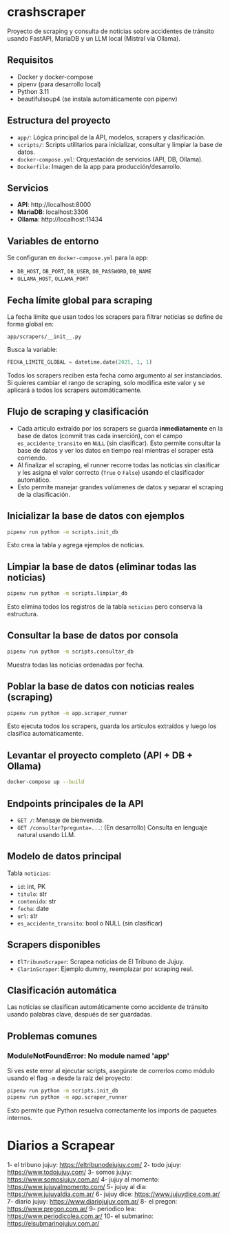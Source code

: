 # crashscraper

Proyecto de scraping y consulta de noticias sobre accidentes de tránsito usando FastAPI, MariaDB y un LLM local (Mistral vía Ollama).

## Requisitos
- Docker y docker-compose
- pipenv (para desarrollo local)
- Python 3.11
- beautifulsoup4 (se instala automáticamente con pipenv)

## Estructura del proyecto
- `app/`: Lógica principal de la API, modelos, scrapers y clasificación.
- `scripts/`: Scripts utilitarios para inicializar, consultar y limpiar la base de datos.
- `docker-compose.yml`: Orquestación de servicios (API, DB, Ollama).
- `Dockerfile`: Imagen de la app para producción/desarrollo.

## Servicios
- **API**: http://localhost:8000
- **MariaDB**: localhost:3306
- **Ollama**: http://localhost:11434

## Variables de entorno
Se configuran en `docker-compose.yml` para la app:
- `DB_HOST`, `DB_PORT`, `DB_USER`, `DB_PASSWORD`, `DB_NAME`
- `OLLAMA_HOST`, `OLLAMA_PORT`

## Fecha límite global para scraping
La fecha límite que usan todos los scrapers para filtrar noticias se define de forma global en:

```
app/scrapers/__init__.py
```

Busca la variable:

```python
FECHA_LIMITE_GLOBAL = datetime.date(2025, 1, 1)
```

Todos los scrapers reciben esta fecha como argumento al ser instanciados. Si quieres cambiar el rango de scraping, solo modifica este valor y se aplicará a todos los scrapers automáticamente.

## Flujo de scraping y clasificación
- Cada artículo extraído por los scrapers se guarda **inmediatamente** en la base de datos (commit tras cada inserción), con el campo `es_accidente_transito` en `NULL` (sin clasificar). Esto permite consultar la base de datos y ver los datos en tiempo real mientras el scraper está corriendo.
- Al finalizar el scraping, el runner recorre todas las noticias sin clasificar y les asigna el valor correcto (`True` o `False`) usando el clasificador automático.
- Esto permite manejar grandes volúmenes de datos y separar el scraping de la clasificación.

## Inicializar la base de datos con ejemplos

```bash
pipenv run python -m scripts.init_db
```
Esto crea la tabla y agrega ejemplos de noticias.

## Limpiar la base de datos (eliminar todas las noticias)

```bash
pipenv run python -m scripts.limpiar_db
```
Esto elimina todos los registros de la tabla `noticias` pero conserva la estructura.

## Consultar la base de datos por consola

```bash
pipenv run python -m scripts.consultar_db
```
Muestra todas las noticias ordenadas por fecha.

## Poblar la base de datos con noticias reales (scraping)

```bash
pipenv run python -m app.scraper_runner
```
Esto ejecuta todos los scrapers, guarda los artículos extraídos y luego los clasifica automáticamente.

## Levantar el proyecto completo (API + DB + Ollama)

```bash
docker-compose up --build
```

## Endpoints principales de la API
- `GET /`: Mensaje de bienvenida.
- `GET /consultar?pregunta=...`: (En desarrollo) Consulta en lenguaje natural usando LLM.

## Modelo de datos principal
Tabla `noticias`:
- `id`: int, PK
- `titulo`: str
- `contenido`: str
- `fecha`: date
- `url`: str
- `es_accidente_transito`: bool o NULL (sin clasificar)

## Scrapers disponibles
- `ElTribunoScraper`: Scrapea noticias de El Tribuno de Jujuy.
- `ClarinScraper`: Ejemplo dummy, reemplazar por scraping real.

## Clasificación automática
Las noticias se clasifican automáticamente como accidente de tránsito usando palabras clave, después de ser guardadas.

## Problemas comunes

### ModuleNotFoundError: No module named 'app'

Si ves este error al ejecutar scripts, asegúrate de correrlos como módulo usando el flag `-m` desde la raíz del proyecto:

```bash
pipenv run python -m scripts.init_db
pipenv run python -m app.scraper_runner
```

Esto permite que Python resuelva correctamente los imports de paquetes internos. 



# Diarios a Scrapear
1-  el tribuno jujuy: https://eltribunodejujuy.com/
2- todo jujuy: https://www.todojujuy.com/
3- somos jujuy: https://www.somosjujuy.com.ar/
4- jujuy al momento: https://www.jujuyalmomento.com/
5- jujuy al dia: https://www.jujuyaldia.com.ar/
6- jujuy dice: https://www.jujuydice.com.ar/
7- diario jujuy: https://www.diariojujuy.com.ar/
8- el pregon: https://www.pregon.com.ar/
9- periodico lea: https://www.periodicolea.com.ar/
10- el submarino: https://elsubmarinojujuy.com.ar/
